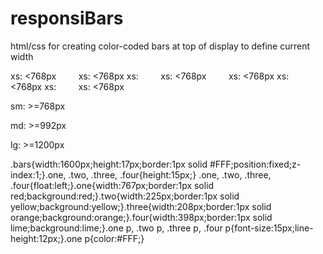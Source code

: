 responsiBars
============

html/css for creating color-coded bars at top of display to define current width

<!--insert just below opening body tag-->
<div class="bars"><div class="one"><p>xs: &lt;768px &nbsp; &nbsp; &nbsp; &nbsp; xs: &lt;768px xs: &nbsp; &nbsp; &nbsp; &nbsp; xs: &lt;768px &nbsp; &nbsp; &nbsp; &nbsp; xs: &lt;768px xs: &nbsp; &nbsp; &nbsp; &nbsp; &lt;768px xs: &nbsp; &nbsp; &nbsp; &nbsp; xs: &lt;768px</p></div><div class="two"><p>sm: >=768px</p></div><div class="three"><p>md: >=992px</p></div><div class="four"><p>lg: >=1200px</p></div></div><!-- end bars -->

<!--external css-->
.bars{width:1600px;height:17px;border:1px solid #FFF;position:fixed;z-index:1;}.one, .two, .three, .four{height:15px;}
.one, .two, .three, .four{float:left;}.one{width:767px;border:1px solid red;background:red;}.two{width:225px;border:1px solid yellow;background:yellow;}.three{width:208px;border:1px solid orange;background:orange;}.four{width:398px;border:1px solid lime;background:lime;}.one p, .two p, .three p, .four p{font-size:15px;line-height:12px;}.one p{color:#FFF;}

